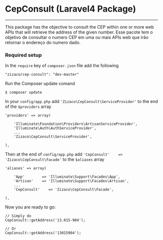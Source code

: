 # CepConsult (Laravel4 Package)

----------------------
This package has the objective to consult the CEP within one or more web APIs that will retrieve the address of the given number.
Esse pacote tem o objetivo de consultar o numero CEP em uma ou mais APIs web que irão retornar o endereço do numero dado.

### Required setup

In the `require` key of `composer.json` file add the following

    "zizaco/cep-consult": "dev-master"

Run the Composer update comand

    $ composer update

In your `config/app.php` add `'Zizaco\CepConsult\ServiceProvider'` to the end of the `$providers` array

    'providers' => array(

        'Illuminate\Foundation\Providers\ArtisanServiceProvider',
        'Illuminate\Auth\AuthServiceProvider',
        ...
        'Zizaco\CepConsult\ServiceProvider',

    ),

Then at the end of `config/app.php` add `'CepConsult'    => 'Zizaco\CepConsult\Facade'` to the `$aliases` array

    'aliases' => array(

        'App'        => 'Illuminate\Support\Facades\App',
        'Artisan'    => 'Illuminate\Support\Facades\Artisan',
        ...
        'CepConsult'    => 'Zizaco\CepConsult\Facade',

    ),

Now you are ready to go:

    // Simply do
    CepConsult::getAddress('13.015-904');

    // Or
    CepConsult::getAddress('13015904');
